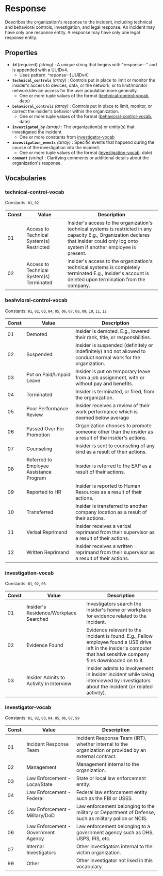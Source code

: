 # Response

Describes the organization's response to the incident, including technical and behavioral controls, investigation, and legal response. An incident may have only one response entity. A response may have only one legal response entity.

## Properties

- **`id`** (required) *(string)* : A unique string that begins with "response--" and is appended with a UUIDv4.
  - Uses pattern: ^reponse--[UUIDv4]
- **`technical_controls`** *(array)* : Controls put in place to limit or monitor the insider's access to devices, data, or the network, or to limit/monitor network/device access for the user population more generally.
  - One or more tuple values of the format ([technical-control-vocab](#technical-control-vocab), date)
- **`behavioral_controls`** *(array)* : Controls put in place to limit, monitor, or correct the insider's behavior within the organization.
  - One or more tuple values of the format ([behavioral-control-vocab](#behavioral-control-vocab), date)
- **`investigated_by`** *(array)* : The organization(s) or entity(s) that investigated the incident.
  - One or more constants from [investigator-vocab](#investigator-vocab)
- **`investigation_events`** *(array)* : Specific events that happend during the course of the investigation into the incident.
  - One or more tuple values of the format ([investigation-vocab](#investigation-vocab), date)
- **`comment`** *(string)* : Clarifying comments or additional details about the organization's response.

## Vocabularies

### technical-control-vocab

Constants: `01`, `02`

| Const | Value | Description |
| --- | --- | --- |
| 01 | Access to Technical System(s) Restricted | Insider's access to the organization's technical systems is restricted in any capacity E.g., Organization declares that insider could only log onto system if another employee is present.|
| 02 | Access to Technical System(s) Terminated | Insider's access to the organization's technical systems is completely terminated E.g., Insider's account is deleted upon termination from the company.|

### beahvioral-control-vocab

Constants: `01`, `02`, `03`, `04`, `05`, `06`, `07`, `08`, `09`, `10`, `11`, `12`

| Const | Value | Description |
| --- | --- | --- |
| 01 | Demoted | Insider is demoted. E.g., lowered their rank, title, or responsbilities.|
| 02 | Suspended | Insider is suspended (definitely or indefinitely) and not allowed to conduct normal work for the organization.|
| 03 | Put on Paid/Unpaid Leave | Insider is put on temporary leave from a job assignment, with or without pay and benefits.|
| 04 | Terminated | Insider is terminated, or fired, from the organization.|
| 05 | Poor Performance Review | Insider receives a review of their work performance which is deemed below average|
| 06 | Passed Over For Promotion | Organization chooses to promote someone other than the insider as a result of the insider's actions.|
| 07 | Counseling | Insider is sent to counseling of any kind as a result of their actions.|
| 08 | Referred to Employee Assistance Program | Insider is referred to the EAP as a result of their actions.|
| 09 | Reported to HR | Insider is reported to Human Resources as a result of their actions.|
| 10 | Transferred | Insider is transferred to another company location as a result of their actions.|
| 11 | Verbal Reprimand | Insider receives a verbal reprimand from their supervisor as a result of their actions.|
| 12 | Written Reprimand | Insider receives a written reprimand from their supervisor as a result of their actions.|

### investigation-vocab

Constants: `01`, `02`, `03`

| Const | Value | Description |
| --- | --- | --- |
| 01 | Insider's Residence/Workplace Searched | Investigators search the insider's home or workplace for evidence related to the incident.|
| 02 | Evidence Found | Evidence relevant to the incident is found. E.g., Fellow employee found a USB drive left in the insider's computer that had sensitive company files downloaded on to it.|
| 03 | Insider Admits to Activity in Interview | Insider admits to involvement in insider incident while being interviewed by investigators about the incident (or related activity).|

### investigator-vocab

Constants: `01`, `02`, `03`, `04`, `05`, `06`, `07`, `99`

| Const | Value | Description |
| --- | --- | --- |
| 01 | Incident Response Team | Incident Response Team (IRT), whether internal to the organization or provided by an external contract.|
| 02 | Management | Management internal to the organization.|
| 03 | Law Enforcement - Local/State | State or local law enforcement entity.|
| 04 | Law Enforcement - Federal | Federal law enforcement entity such as the FBI or USSS.|
| 05 | Law Enforcement - Military/DoD | Law enforcement belonging to the military or Department of Defense, such as military police or NCIS. |
| 06 | Law Enforcement - Government Agency | Law enforcement belonging to a government agency such as DHS, USPS, IRS, etc.|
| 07 | Internal Investigators | Other investigators internal to the victim organization.|
| 99 | Other | Other investigator not lised in this vocabulary.|
